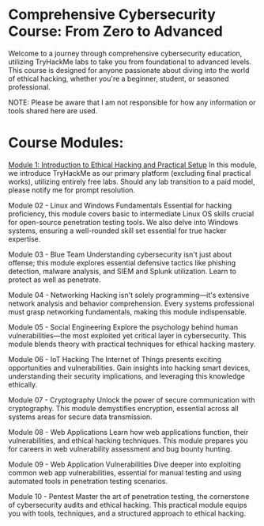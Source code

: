 
# Comprehensive Cybersecurity Course: From Zero to Advanced

Welcome to a journey through comprehensive cybersecurity education, utilizing TryHackMe labs to take you from foundational to advanced levels. This course is designed for anyone passionate about diving into the world of ethical hacking, whether you're a beginner, student, or seasoned professional.

NOTE: Please be aware that I am not responsible for how any information or tools shared here are used.

# Course Modules:
[Module 1: Introduction to Ethical Hacking and Practical Setup](module1.md)
    In this module, we introduce TryHackMe as our primary platform (excluding final practical works), utilizing entirely free labs. Should any lab transition to a paid model, please notify me for prompt resolution.

Module 02 - Linux and Windows Fundamentals
    Essential for hacking proficiency, this module covers basic to intermediate Linux OS skills crucial for open-source penetration testing tools. We also delve into Windows systems, ensuring a well-rounded skill set essential for true hacker expertise.

Module 03 - Blue Team
    Understanding cybersecurity isn't just about offense; this module explores essential defensive tactics like phishing detection, malware analysis, and SIEM and Splunk utilization. Learn to protect as well as penetrate.

Module 04 - Networking
    Hacking isn't solely programming—it's extensive network analysis and behavior comprehension. Every systems professional must grasp networking fundamentals, making this module indispensable.

Module 05 - Social Engineering
    Explore the psychology behind human vulnerabilities—the most exploited yet critical layer in cybersecurity. This module blends theory with practical techniques for ethical hacking mastery.

Module 06 - IoT Hacking
    The Internet of Things presents exciting opportunities and vulnerabilities. Gain insights into hacking smart devices, understanding their security implications, and leveraging this knowledge ethically.

Module 07 - Cryptography
    Unlock the power of secure communication with cryptography. This module demystifies encryption, essential across all systems areas for secure data transmission.

Module 08 - Web Applications
    Learn how web applications function, their vulnerabilities, and ethical hacking techniques. This module prepares you for careers in web vulnerability assessment and bug bounty hunting.

Module 09 - Web Application Vulnerabilities
    Dive deeper into exploiting common web app vulnerabilities, essential for manual testing and using automated tools in penetration testing scenarios.

Module 10 - Pentest
    Master the art of penetration testing, the cornerstone of cybersecurity audits and ethical hacking. This practical module equips you with tools, techniques, and a structured approach to ethical hacking.
